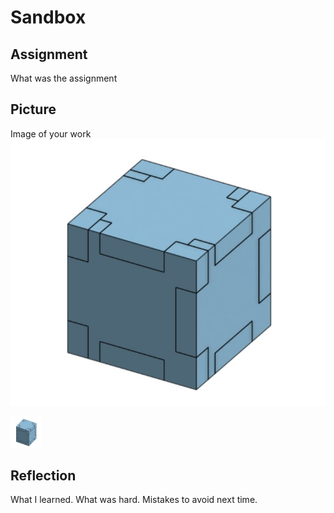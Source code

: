 # Sandbox

## Assignment

What was the assignment

## Picture

Image of your work
![The Box](https://github.com/OneCHSEngr/Sandbox/blob/master/images/TheBox.jpg?raw=true)

<img src="https://github.com/OneCHSEngr/Sandbox/blob/master/images/TheBox.jpg" alt="The Box" style="width:50px;height:50px;">

## Reflection

What I learned. What was hard.  Mistakes to avoid next time.
